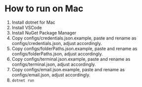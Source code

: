 # How to run on Mac
1. Install dotnet for Mac
2. Install VSCode
3. Install NuGet Package Manager
4. Copy configs/credentials.json.example, paste and rename as configs/credentials.json, adjust accordingly.
5. Copy configs/folderPaths.json.example, paste and rename as configs/folderPaths.json, adjust accordingly.
6. Copy configs/terminal.json.example, paste and rename as configs/terminal.json, adjust accordingly.
7. Copy configs/email.json.example, paste and rename as configs/email.json, adjust accordingly.
8. ```dotnet run```